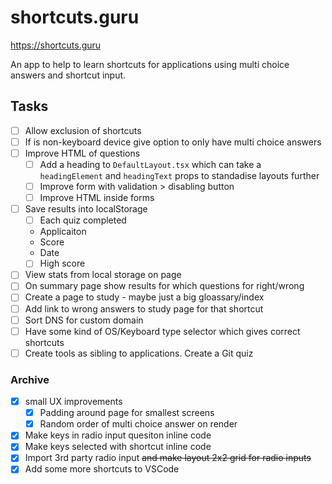 # shortcuts.guru

https://shortcuts.guru

An app to help to learn shortcuts for applications using multi choice answers and shortcut input.

## Tasks
- [ ] Allow exclusion of shortcuts
- [ ] If is non-keyboard device give option to only have multi choice answers
- [ ] Improve HTML of questions
  - [ ] Add a heading to `DefaultLayout.tsx` which can take a `headingElement` and `headingText` props to standadise layouts further
  - [ ] Improve form with validation > disabling button
  - [ ] Improve HTML inside forms
- [ ] Save results into localStorage
  - [ ] Each quiz completed
   - Applicaiton
   - Score
   - Date
  - [ ] High score 
- [ ] View stats from local storage on page  
- [ ] On summary page show results for which questions for right/wrong
- [ ] Create a page to study - maybe just a big gloassary/index
- [ ] Add link to wrong answers to study page for that shortcut
- [ ] Sort DNS for custom domain
- [ ] Have some kind of OS/Keyboard type selector which gives correct shortcuts
- [ ] Create tools as sibling to applications. Create a Git quiz 

### Archive
- [x] small UX improvements
  - [x] Padding around page for smallest screens 
  - [x] Random order of multi choice answer on render
- [x] Make keys in radio input quesiton inline code
- [x] Make keys selected with shortcut inline code
- [x] Import 3rd party radio input ~~and make layout 2x2 grid for radio inputs~~
- [x] Add some more shortcuts to VSCode  